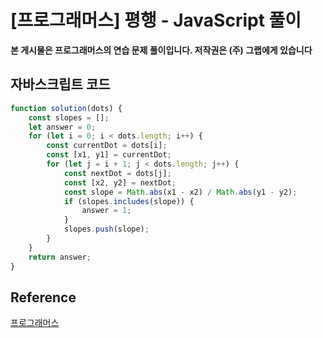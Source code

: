 # [프로그래머스] 평행 - JavaScript 풀이

**본 게시물은 프로그래머스의 연습 문제 풀이입니다. 저작권은 (주) 그랩에게 있습니다**

## 자바스크립트 코드

```JavaScript
function solution(dots) {
    const slopes = [];
    let answer = 0;
    for (let i = 0; i < dots.length; i++) {
        const currentDot = dots[i];
        const [x1, y1] = currentDot;
        for (let j = i + 1; j < dots.length; j++) {
            const nextDot = dots[j];
            const [x2, y2] = nextDot;
            const slope = Math.abs(x1 - x2) / Math.abs(y1 - y2);
            if (slopes.includes(slope)) {
                answer = 1;
            }
            slopes.push(slope);
        }
    }
    return answer;
}
```



## Reference

[프로그래머스](https://programmers.co.kr)

